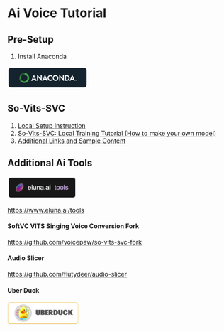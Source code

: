 # Ai Voice Tutorial

## Pre-Setup
1. Install Anaconda

<a href="https://www.anaconda.com/" target="_blank"><img style="height: 50px;" src="./anaconda-logo.png" /></a>

## So-Vits-SVC  

1. [Local Setup Instruction](https://www.youtube.com/watch?v=4DT92oHJ_p4)
2. [So-Vits-SVC: Local Training Tutorial (How to make your own model)](https://www.youtube.com/watch?v=MDCXJY2zAmE)
3. [Additional Links and Sample Content](https://www.youtube.com/watch?v=bNphqZZuqy8)


## Additional Ai Tools
<a href="https://www.eluna.ai/tools" target="_blank"><img style="height: 50px;" src="./eluna-ai-logo.png" /></a>

https://www.eluna.ai/tools


#### SoftVC VITS Singing Voice Conversion Fork

https://github.com/voicepaw/so-vits-svc-fork


#### Audio Slicer

https://github.com/flutydeer/audio-slicer


#### Uber Duck
<a href="https://uberduck.ai/" target="_blank"><img style="height: 50px;" src="./uberduck-logo-v2.png" /></a>
